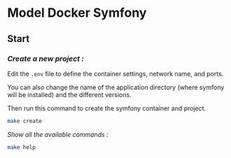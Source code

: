 # Model Docker Symfony

## Start

### *Create a new project :*

Edit the `.env` file to define the container settings, network name, and ports.

You can also change the name of the application directory (where symfony will be installed) and the different versions.

Then run this command to create the symfony container and project.

```sh
make create
```

*Show all the available commands :*

```sh
make help
```
